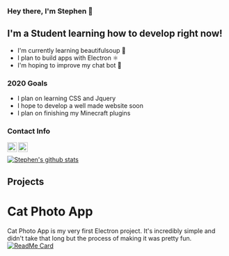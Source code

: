 ### Hey there, I'm Stephen 👋

## I'm a Student learning how to develop right now!
- I'm currently learning beautifulsoup 🍲
- I plan to build apps with Electron ⚛️
- I'm hoping to improve my chat bot 🤖

### 2020 Goals
- I plan on learning CSS and Jquery 
- I hope to develop a well made website soon
- I plan on finishing my Minecraft plugins

### Contact Info
[<img align="left" alt="stevez9101@gmail.com" width="22px" src="https://img.icons8.com/nolan/64/send-mass-email.png" />][email]
[<img align="left" alt="stevez9101@gmail.com" width="22px" src="https://img.icons8.com/nolan/64/instagram-new.png" />][instagram]

<br />

[![Stephen's github stats](https://github-readme-stats.vercel.app/api?username=stephenuwu&theme=tokyonight&show_icons=true&hide_title=true&count_private=true)](https://github.com/stephenuwu/github-readme-stats)

## Projects
# Cat Photo App
Cat Photo App is my very first Electron project. It's incredibly simple and didn't take that long but the process of making it was pretty fun.
[![ReadMe Card](https://github-readme-stats.vercel.app/api/pin/?theme=tokyonight&username=stephenuwu&repo=cat-photo-app)](https://github.com/stephenuwu/cat-photo-app)

[email]: mailto:stevez9101@gmail.com
[instagram]: https://www.instagram.com/believein.stephen/
